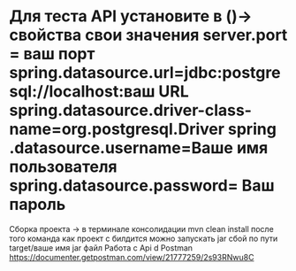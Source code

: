 # Для теста API установите в ()-> свойства свои значения server.port = ваш порт spring.datasource.url=jdbc:postgresql://localhost:ваш URL spring.datasource.driver-class-name=org.postgresql.Driver spring .datasource.username=Ваше имя пользователя spring.datasource.password= Ваш пароль

Сборка проекта -> в терминале консолидации mvn clean install после того команда как проект с билдится можно запускать jar сбой по пути target/ваше имя jar файл
Работа с Api d Postman https://documenter.getpostman.com/view/21777259/2s93RNwu8C
